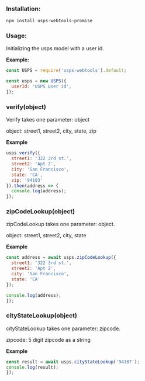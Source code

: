 ### Installation:

``` sh
npm install usps-webtools-promise
```

### Usage:

Initializing the usps model with a user id.

__Example:__

``` js
const USPS = require('usps-webtools').default;

const usps = new USPS({
  userId: 'USPS User id',
});
```

### verify(object)

Verify takes one parameter: object

object: street1, street2, city, state, zip

__Example__

``` js
usps.verify({
  street1: '322 3rd st.',
  street2: 'Apt 2',
  city: 'San Francisco',
  state: 'CA',
  zip: '94103'
}).then(address => {
  console.log(address);
});
```

### zipCodeLookup(object)

zipCodeLookup takes one parameter: object.

object: street1, street2, city, state

__Example__

``` js
const address = await usps.zipCodeLookup({
  street1: '322 3rd st.',
  street2: 'Apt 2',
  city: 'San Francisco',
  state: 'CA'
});

console.log(address);
});
```

### cityStateLookup(object)

cityStateLookup takes one parameter: zipcode.

zipcode: 5 digit zipcode as a string

__Example__

``` js
const result = await usps.cityStateLookup('94107');
console.log(result);
});
```
